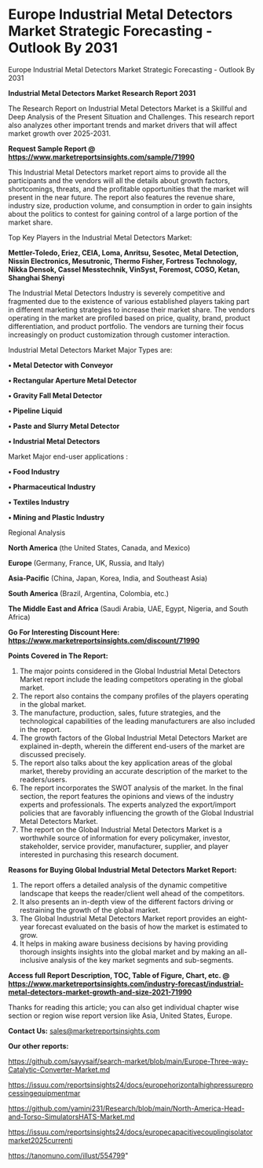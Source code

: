 # Europe Industrial Metal Detectors Market Strategic Forecasting - Outlook By 2031
Europe Industrial Metal Detectors Market Strategic Forecasting - Outlook By 2031

<strong>Industrial Metal Detectors Market Research Report 2031</strong>

The Research Report on Industrial Metal Detectors Market is a Skillful and Deep Analysis of the Present Situation and Challenges. This research report also analyzes other important trends and market drivers that will affect market growth over 2025-2031.

<strong>Request Sample Report @ <a href=https://www.marketreportsinsights.com/sample/71990>https://www.marketreportsinsights.com/sample/71990</a></strong>

This Industrial Metal Detectors market report aims to provide all the participants and the vendors will all the details about growth factors, shortcomings, threats, and the profitable opportunities that the market will present in the near future. The report also features the revenue share, industry size, production volume, and consumption in order to gain insights about the politics to contest for gaining control of a large portion of the market share.

Top Key Players in the Industrial Metal Detectors Market:

<strong>Mettler-Toledo, Eriez, CEIA, Loma, Anritsu, Sesotec, Metal Detection, Nissin Electronics, Mesutronic, Thermo Fisher, Fortress Technology, Nikka Densok, Cassel Messtechnik, VinSyst, Foremost, COSO, Ketan, Shanghai Shenyi</strong>

The Industrial Metal Detectors Industry is severely competitive and fragmented due to the existence of various established players taking part in different marketing strategies to increase their market share. The vendors operating in the market are profiled based on price, quality, brand, product differentiation, and product portfolio. The vendors are turning their focus increasingly on product customization through customer interaction.

Industrial Metal Detectors Market Major Types are:

<strong>• Metal Detector with Conveyor

• Rectangular Aperture Metal Detector

• Gravity Fall Metal Detector

• Pipeline Liquid

• Paste and Slurry Metal Detector

• Industrial Metal Detectors</strong>

Market Major end-user applications :

<strong>• Food Industry

• Pharmaceutical Industry

• Textiles Industry

• Mining and Plastic Industry</strong>

Regional Analysis

</u><strong><b>North America</b></strong> (the United States, Canada, and Mexico)

<strong><b>Europe </b></strong>(Germany, France, UK, Russia, and Italy)

<strong><b>Asia-Pacific</b></strong> (China, Japan, Korea, India, and Southeast Asia)

<strong><b>South America</b></strong> (Brazil, Argentina, Colombia, etc.)

<strong><b>The Middle East and Africa</b></strong> (Saudi Arabia, UAE, Egypt, Nigeria, and South Africa)

<strong>Go For Interesting Discount Here: <a href=https://www.marketreportsinsights.com/discount/71990>https://www.marketreportsinsights.com/discount/71990</a></strong>

<strong>Points Covered in The Report:</strong>
<ol>
  <li>The major points considered in the Global Industrial Metal Detectors Market report include the leading competitors operating in the global market.</li>
  <li>The report also contains the company profiles of the players operating in the global market.</li>
  <li>The manufacture, production, sales, future strategies, and the technological capabilities of the leading manufacturers are also included in the report.</li>
  <li>The growth factors of the Global Industrial Metal Detectors Market are explained in-depth, wherein the different end-users of the market are discussed precisely.</li>
  <li>The report also talks about the key application areas of the global market, thereby providing an accurate description of the market to the readers/users.</li>
  <li>The report incorporates the SWOT analysis of the market. In the final section, the report features the opinions and views of the industry experts and professionals. The experts analyzed the export/import policies that are favorably influencing the growth of the Global Industrial Metal Detectors Market.</li>
  <li>The report on the Global Industrial Metal Detectors Market is a worthwhile source of information for every policymaker, investor, stakeholder, service provider, manufacturer, supplier, and player interested in purchasing this research document.</li>
</ol>
<strong>Reasons for Buying Global Industrial Metal Detectors Market Report:</strong>

<ol>
  <li>The report offers a detailed analysis of the dynamic competitive landscape that keeps the reader/client well ahead of the competitors.</li>
  <li>It also presents an in-depth view of the different factors driving or restraining the growth of the global market.</li>
  <li>The Global Industrial Metal Detectors Market report provides an eight-year forecast evaluated on the basis of how the market is estimated to grow.</li>
  <li>It helps in making aware business decisions by having providing thorough insights insights into the global market and by making an all-inclusive analysis of the key market segments and sub-segments.</li>
</ol>
<strong>Access full Report Description, TOC, Table of Figure, Chart, etc. @ <a href=https://www.marketreportsinsights.com/industry-forecast/industrial-metal-detectors-market-growth-and-size-2021-71990>https://www.marketreportsinsights.com/industry-forecast/industrial-metal-detectors-market-growth-and-size-2021-71990</a></strong>


Thanks for reading this article; you can also get individual chapter wise section or region wise report version like Asia, United States, Europe.

<strong>Contact Us:</strong>
sales@marketreportsinsights.com

<strong>Our other reports:</strong>

<a href=https://github.com/sayysaif/search-market/blob/main/Europe-Three-way-Catalytic-Converter-Market.md>https://github.com/sayysaif/search-market/blob/main/Europe-Three-way-Catalytic-Converter-Market.md</a>

<a href=https://issuu.com/reportsinsights24/docs/europehorizontalhighpressureprocessingequipmentmar>https://issuu.com/reportsinsights24/docs/europehorizontalhighpressureprocessingequipmentmar</a>

<a href=https://github.com/yamini231/Research/blob/main/North-America-Head-and-Torso-SimulatorsHATS-Market.md>https://github.com/yamini231/Research/blob/main/North-America-Head-and-Torso-SimulatorsHATS-Market.md</a>

<a href=https://issuu.com/reportsinsights24/docs/europecapacitivecouplingisolatormarket2025currenti>https://issuu.com/reportsinsights24/docs/europecapacitivecouplingisolatormarket2025currenti</a>

<a href=https://tanomuno.com/illust/554799>https://tanomuno.com/illust/554799</a>"
